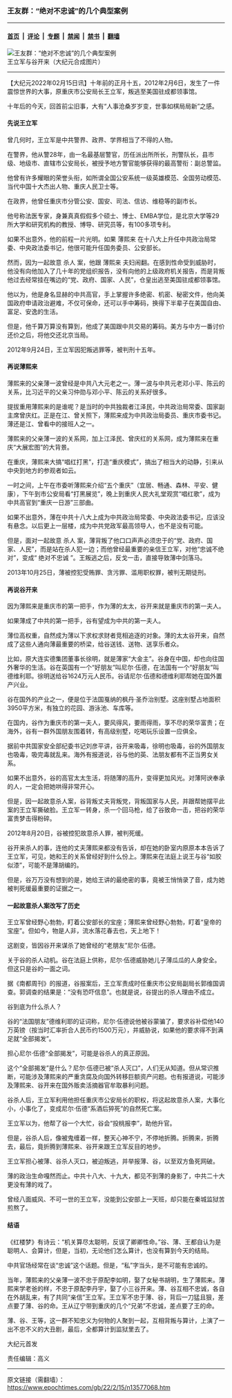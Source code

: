 ### 王友群：“绝对不忠诚”的几个典型案例

---

#### [首页](../../../..?n13577068) &nbsp;|&nbsp; [评论](../../../../../epoch-comment?n13577068) &nbsp;|&nbsp; [专题](../../../../../epoch-special?n13577068) &nbsp;|&nbsp; [禁闻](../../../../../epoch-news?n13577068) &nbsp;|&nbsp; [禁书](../../../../../books?n13577068) &nbsp;|&nbsp; [翻墙](https://github.com/gfw-breaker/nogfw/blob/master/README.md?n13577068)


<div><img alt="王友群：“绝对不忠诚”的几个典型案例" class="attachment-djy_600_400 size-djy_600_400 wp-post-image" src="https://i.epochtimes.com/assets/uploads/2022/02/id13577069-120809001912789-600x400.jpeg"/>
<div class="caption">
 王立军与谷开来（大纪元合成图片）
</div></div><hr/><div class="post_content" id="artbody" itemprop="articleBody">
 <!-- article content begin -->
 <p>
  【大纪元2022年02月15日讯】十年前的正月十五，2012年2月6日，发生了一件震惊世界的大事，原重庆市公安局长王立军，叛逃至美国驻成都领事馆。
 </p>
 <p>
  十年后的今天，回首前尘旧事，大有“人事沧桑岁岁变，世事如棋局局新”之感。
 </p>
 <h4>
  先说王立军
 </h4>
 <p>
  曾几何时，王立军是中共警界、政界、学界相当了不得的人物。
 </p>
 <p>
  在警界，他从警28年，由一名最基层警官，历任派出所所长，刑警队长，县市级、地级市、直辖市公安局长，被授予地方警官能够获得的最高警衔：副总警监。
 </p>
 <p>
  他曾有许多耀眼的荣誉头衔，如所谓全国公安系统一级英雄模范、全国劳动模范、当代中国十大杰出人物、重庆人民卫士等。
 </p>
 <p>
  在政界，他曾任重庆市分管公安、国安、司法、信访、维稳等的副市长。
 </p>
 <p>
  他号称法医专家，身兼真真假假多个硕士、博士、EMBA学位，是北京大学等29所大学和研究机构的教授、博导、研究员等，有100多项专利。
 </p>
 <p>
  如果不出意外，他的前程一片光明。如果
  <ok href="https://www.epochtimes.com/gb/tag/%E8%96%84%E7%86%99%E6%9D%A5.html">
   薄熙来
  </ok>
  在十八大上升任中共政治局常委、中央政法委书记，他很可能升任国务委员、公安部长。
 </p>
 <p>
  然而，因为一起故意
  <ok href="https://www.epochtimes.com/gb/tag/%E6%9D%80%E4%BA%BA.html">
   杀人
  </ok>
  案，他跟
  <ok href="https://www.epochtimes.com/gb/tag/%E8%96%84%E7%86%99%E6%9D%A5.html">
   薄熙来
  </ok>
  夫妇闹翻。在感到性命受到威胁时，他没有向他加入了几十年的党组织报告，没有向他的上级政府机关报告，而是背叛他过去经常挂在嘴边的“党、政府、国家、人民”，仓皇出逃至美国驻成都领事馆。
 </p>
 <p>
  他以为，他是身名显赫的中共高官，手上掌握许多绝密、机密、秘密文件，他向美国政府申请政治避难，不仅可保命，还可以手中筹码，换得下半辈子在美国自由、富足、安逸的生活。
 </p>
 <p>
  但是，他千算万算没有算到，他成了美国跟中共交易的筹码。美方与中方一番讨价还价之后，将他交还北京当局。
 </p>
 <p>
  2012年9月24日，王立军因犯叛逃罪等，被判刑十五年。
 </p>
 <h4>
  再说薄熙来
 </h4>
 <p>
  薄熙来的父亲薄一波曾经是中共八大元老之一。薄一波与中共元老邓小平、陈云的关系，比习近平的父亲习仲勋与邓小平、陈云的关系好很多。
 </p>
 <p>
  提拔重用薄熙来的是谁呢？是当时的中共独裁者江泽民，中共政治局常委、国家副主席曾庆红。正是在江、曾关照下，薄熙来成为中共政治局委员、重庆市委书记。薄还是江、曾看中的接班人之一。
 </p>
 <p>
  薄熙来的父亲薄一波的关系网，加上江泽民、曾庆红的关系网，成为薄熙来在重庆“大展宏图”的大背景。
 </p>
 <p>
  在重庆，薄熙来大搞“唱红打黑”，打造“重庆模式”，搞出了相当大的动静，引来从中央到地方的参观者如云。
 </p>
 <p>
  一时之间，上午在市委听薄熙来介绍“五个重庆”（宜居、畅通、森林、平安、健康），下午到市公安局看“打黑展览”，晚上到重庆人民大礼堂观赏“唱红歌”，成为中共高官到“重庆一日游”三部曲。
 </p>
 <p>
  如果不出意外，薄在中共十八大上成为中共政治局常委、中央政法委书记，应该没有悬念。以后更上一层楼，成为中共党政军最高领导人，也不是没有可能。
 </p>
 <p>
  但是，面对一起故意
  <ok href="https://www.epochtimes.com/gb/tag/%E6%9D%80%E4%BA%BA.html">
   杀人
  </ok>
  案，薄背叛了他口口声声必须忠于的“党、政府、国家、人民”，而是站在杀人犯一边；而他曾经最重要的亲信王立军，对他“忠诚不绝对”，变成“
  <ok href="https://www.epochtimes.com/gb/tag/%E7%BB%9D%E5%AF%B9%E4%B8%8D%E5%BF%A0%E8%AF%9A.html">
   绝对不忠诚
  </ok>
  ”。王叛逃之后，反戈一击，直接导致薄中剑落马。
 </p>
 <p>
  2013年10月25日，薄被控犯受贿罪、贪污罪、滥用职权罪，被判无期徒刑。
 </p>
 <h4>
  再说谷开来
 </h4>
 <p>
  因为薄熙来是重庆市的第一把手，作为薄的太太，谷开来就是重庆市的第一夫人。
 </p>
 <p>
  如果薄成了中共的第一把手，谷有望成为中共的第一夫人。
 </p>
 <p>
  薄位高权重，自然成为薄以下求权求财者竞相追逐的对象。薄的太太谷开来，自然成了这些人通向薄最重要的桥梁，给谷送钱、送物、送享乐者众。
 </p>
 <p>
  比如，原大连实德集团董事长徐明，就是薄家“大金主”。谷身在中国，却也向往国外奢华的生活。谷在英国有一个“好朋友”叫尼尔·伍德，在法国有一个“好朋友”叫德维利耶。徐明送给谷1624万元人民币。谷请尼尔·伍德和德维利耶帮她在国外置产兴业。
 </p>
 <p>
  谷在国外的产业之一，便是位于法国戛纳的枫丹·圣乔治别墅。这座别墅占地面积3950平方米，有独立的花园、游泳池、车库等。
 </p>
 <p>
  在国内，谷作为重庆市的第一夫人，要风得风，要雨得雨，享不尽的荣华富贵；在海外，谷有一群外国朋友围着转，有高级别墅，吃喝玩乐设置一应俱全。
 </p>
 <p>
  据前中共国家安全部纪委书记刘彦平讲，谷开来吸毒，徐明也吸毒，谷的外国朋友也吸毒，吸完毒就乱来。海外有报道说，谷与他的英、法朋友都有不正当男女关系。
 </p>
 <p>
  如果不出意外，谷的高官太太生活，将随薄的高升，变得更加风光。对薄阿谀奉承的人，一定会把她哄得非常开心。
 </p>
 <p>
  但是，因一起故意杀人案，谷背叛丈夫背叛党，背叛国家与人民，并跟帮她摆平此案的王立军撕破脸。王立军一转身，杀一个回马枪，给了谷致命一击，把谷的荣华富贵梦击得粉碎。
 </p>
 <p>
  2012年8月20日，谷被控犯故意杀人罪，被判死缓。
 </p>
 <p>
  谷开来杀人的事，连他的丈夫薄熙来都没有告诉，却在她的卧室内原原本本告诉了王立军，可见，她和王的关系曾经好到什么份上。薄熙来在法庭上说王与谷“如胶似漆”，可能不是薄胡编的。
 </p>
 <p>
  但是，谷万万没有想到的是，她给王讲的最绝密的事，竟被王悄悄录了音，成为她被判死缓最重要的证据之一。
 </p>
 <h4>
  一起故意杀人案改写了历史
 </h4>
 <p>
  王立军曾经野心勃勃，盯着公安部长的宝座；薄熙来曾经野心勃勃，盯着“皇帝的宝座”。但如今，物是人非，流水落花春去也，天上地下！
 </p>
 <p>
  这剧变，皆因谷开来谋杀了她曾经的“老朋友”尼尔·伍德。
 </p>
 <p>
  关于谷的杀人动机。谷在法庭上供称，尼尔·伍德威胁她儿子薄瓜瓜的人身安全。但这只是谷的一面之词。
 </p>
 <p>
  据《南都周刊》的报道，谷报案后，王立军责成时任重庆市公安局副局长郭维国调查。郭调查的结果是：“没有恐吓信息”。也就是说，谷提出的杀人理由不成立。
 </p>
 <p>
  谷到底为什么杀人？
 </p>
 <p>
  谷的“法国朋友”德维利耶的证词称，尼尔·伍德说他被谷蒙骗了，要求谷补偿他140万英镑（按当时汇率折合人民币约1500万元），并威胁说，如果他的要求得不到满足就“全部揭发”。
 </p>
 <p>
  担心尼尔·伍德“全部揭发”，可能是谷杀人的真正原因。
 </p>
 <p>
  这个“全部揭发”是什么？尼尔·伍德已被“杀人灭口”，人们无从知道。但从常识推断，可能涉及薄熙来的严重贪腐及向国外转移巨额资产问题。也有报道说，可能涉及薄熙来、谷开来在国外贩卖活摘器官牟取暴利问题。
 </p>
 <p>
  谷杀人后，王立军利用他担任重庆市公安局长的职权，将这起故意杀人案，大事化小，小事化了，变成尼尔·伍德“系酒后猝死”的自然死亡案。
 </p>
 <p>
  王立军以为，他帮了谷一个大忙，谷会“投桃报李”，助他升官。
 </p>
 <p>
  但是，谷杀人后，像被鬼缠着一样，整天心神不宁，不停地折腾。折腾来，折腾去，最后，竟折腾到薄熙来、谷开来跟王立军反目的地步。
 </p>
 <p>
  王立军担心被薄、谷杀人灭口，被迫叛逃，并举报薄、谷，以至双方鱼死网破。
 </p>
 <p>
  薄的政治生命嘎然而止。中共十八大、十九大，都见不到薄的身影了，中共二十大更没有薄的戏了。
 </p>
 <p>
  曾经八面威风、不可一世的王立军，没能到公安部上一天班，却只能在秦城监狱苦煎熬了。
 </p>
 <h4>
  结语
 </h4>
 <p>
  《红楼梦》有诗云：“机关算尽太聪明，反误了卿卿性命。”谷、薄、王都自认为是聪明人、会算计，但是，当初，无论他们怎么算计，也没有算到今天的结局。
 </p>
 <p>
  中共官场经常在谈“忠诚”这个话题。但是，“私”字当头，是不可能有忠诚的。
 </p>
 <p>
  当年，薄熙来的父亲薄一波不忠于原配李如明，娶了女秘书胡明，生了薄熙来。薄熙来学老爸的样，不忠于原配李丹宇，娶了小三谷开来。薄、谷互相不忠诚，各自在外胡乱来，有了共同“亲信”王立军。王立军不忠于薄、谷，背后一刀猛且狠，差点要了薄、谷的命。王从辽宁带到重庆的几个“兄弟”不忠诚，差点要了王的命。
 </p>
 <p>
  薄、谷、王等，这一群不知忠义为何物的人聚到一起，互相背叛与算计，上演了一出不忠不义的大丑剧，最后，全都算计到监狱里去了。
 </p>
 <p>
  大纪元首发
 </p>
 <p>
  责任编辑：高义
 </p>
 <!-- article content end -->
 <div id="below_article_ad">
 </div>
</div>


---

原文链接（需翻墙）：https://www.epochtimes.com/gb/22/2/15/n13577068.htm